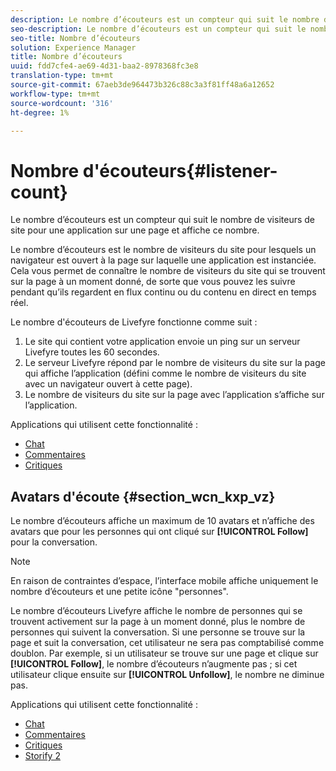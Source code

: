 ```yaml
---
description: Le nombre d’écouteurs est un compteur qui suit le nombre de visiteurs de site pour une application sur une page et affiche ce nombre.
seo-description: Le nombre d’écouteurs est un compteur qui suit le nombre de visiteurs de site pour une application sur une page et affiche ce nombre.
seo-title: Nombre d’écouteurs
solution: Experience Manager
title: Nombre d’écouteurs
uuid: fdd7cfe4-ae69-4d31-baa2-8978368fc3e8
translation-type: tm+mt
source-git-commit: 67aeb3de964473b326c88c3a3f81ff48a6a12652
workflow-type: tm+mt
source-wordcount: '316'
ht-degree: 1%

---
```



# Nombre d&#39;écouteurs{#listener-count}

Le nombre d’écouteurs est un compteur qui suit le nombre de visiteurs de site pour une application sur une page et affiche ce nombre.

Le nombre d’écouteurs est le nombre de visiteurs du site pour lesquels un navigateur est ouvert à la page sur laquelle une application est instanciée. Cela vous permet de connaître le nombre de visiteurs du site qui se trouvent sur la page à un moment donné, de sorte que vous pouvez les suivre pendant qu’ils regardent en flux continu ou du contenu en direct en temps réel.

Le nombre d&#39;écouteurs de Livefyre fonctionne comme suit :

1. Le site qui contient votre application envoie un ping sur un serveur Livefyre toutes les 60 secondes.
1. Le serveur Livefyre répond par le nombre de visiteurs du site sur la page qui affiche l’application (défini comme le nombre de visiteurs du site avec un navigateur ouvert à cette page).
1. Le nombre de visiteurs du site sur la page avec l’application s’affiche sur l’application.

Applications qui utilisent cette fonctionnalité :

* [Chat](../c-about-apps/c-chat-app/c-chat-app.md#c_chat_app)
* [Commentaires](/help/using/c-about-apps/c-comments/c-comments.md)
* [Critiques](../c-about-apps/c-reviews-app/c-reviews-app.md#c_reviews_app)

## Avatars d&#39;écoute {#section_wcn_kxp_vz}

Le nombre d’écouteurs affiche un maximum de 10 avatars et n’affiche des avatars que pour les personnes qui ont cliqué sur **[!UICONTROL Follow]** pour la conversation.

>[!NOTE]
>
>En raison de contraintes d’espace, l’interface mobile affiche uniquement le nombre d’écouteurs et une petite icône &quot;personnes&quot;.

Le nombre d’écouteurs Livefyre affiche le nombre de personnes qui se trouvent activement sur la page à un moment donné, plus le nombre de personnes qui suivent la conversation. Si une personne se trouve sur la page et suit la conversation, cet utilisateur ne sera pas comptabilisé comme doublon. Par exemple, si un utilisateur se trouve sur une page et clique sur **[!UICONTROL Follow]**, le nombre d’écouteurs n’augmente pas ; si cet utilisateur clique ensuite sur **[!UICONTROL Unfollow]**, le nombre ne diminue pas.

Applications qui utilisent cette fonctionnalité :

* [Chat](../c-about-apps/c-chat-app/c-chat-app.md#c_chat_app)
* [Commentaires](/help/using/c-about-apps/c-comments/c-comments.md)
* [Critiques](../c-about-apps/c-reviews-app/c-reviews-app.md#c_reviews_app)
* [Storify 2](../c-about-apps/c-storify2/c-storify2.md#c_storify2)

